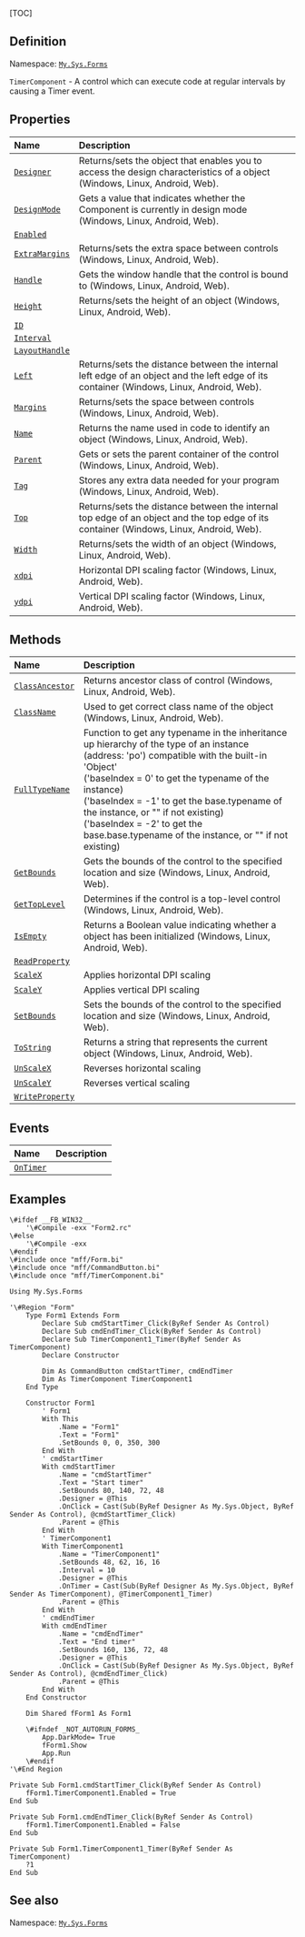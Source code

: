 [TOC]
## Definition
Namespace: [`My.Sys.Forms`](My.Sys.Forms.md)

`TimerComponent` - A control which can execute code at regular intervals by causing a Timer event.

## Properties
|Name|Description|
| :------------ | :------------ |
|[`Designer`]("My.Sys.Object.Designer.md")|Returns/sets the object that enables you to access the design characteristics of a object (Windows, Linux, Android, Web).|
|[`DesignMode`]("Component.DesignMode.md")|Gets a value that indicates whether the Component is currently in design mode (Windows, Linux, Android, Web).|
|[`Enabled`]("TimerComponent.Enabled.md")||
|[`ExtraMargins`]("Component.ExtraMargins.md")|Returns/sets the extra space between controls (Windows, Linux, Android, Web).|
|[`Handle`]("Component.Handle.md")|Gets the window handle that the control is bound to (Windows, Linux, Android, Web).|
|[`Height`]("Component.Height.md")|Returns/sets the height of an object (Windows, Linux, Android, Web).|
|[`ID`]("TimerComponent.ID.md")||
|[`Interval`]("TimerComponent.Interval.md")||
|[`LayoutHandle`]("Component.LayoutHandle.md")||
|[`Left`]("Component.Left.md")|Returns/sets the distance between the internal left edge of an object and the left edge of its container (Windows, Linux, Android, Web).|
|[`Margins`]("Component.Margins.md")|Returns/sets the space between controls (Windows, Linux, Android, Web).|
|[`Name`]("Component.Name.md")|Returns the name used in code to identify an object (Windows, Linux, Android, Web).|
|[`Parent`]("Component.Parent.md")|Gets or sets the parent container of the control (Windows, Linux, Android, Web).|
|[`Tag`]("Component.Tag.md")|Stores any extra data needed for your program (Windows, Linux, Android, Web).|
|[`Top`]("Component.Top.md")|Returns/sets the distance between the internal top edge of an object and the top edge of its container (Windows, Linux, Android, Web).|
|[`Width`]("Component.Width.md")|Returns/sets the width of an object (Windows, Linux, Android, Web).|
|[`xdpi`]("My.Sys.Object.xdpi.md")|Horizontal DPI scaling factor (Windows, Linux, Android, Web).|
|[`ydpi`]("My.Sys.Object.ydpi.md")|Vertical DPI scaling factor (Windows, Linux, Android, Web).|

## Methods
|Name|Description|
| :------------ | :------------ |
|[`ClassAncestor`]("Component.ClassAncestor.md")|Returns ancestor class of control (Windows, Linux, Android, Web).|
|[`ClassName`]("My.Sys.Object.ClassName.md")|Used to get correct class name of the object (Windows, Linux, Android, Web).|
|[`FullTypeName`]("My.Sys.Object.FullTypeName.md")|Function to get any typename in the inheritance up hierarchy of the type of an instance (address: 'po') compatible with the built-in 'Object' <br>  ('baseIndex =  0' to get the typename of the instance) <br>  ('baseIndex = -1' to get the base.typename of the instance, or "" if not existing) <br>  ('baseIndex = -2' to get the base.base.typename of the instance, or "" if not existing)|
|[`GetBounds`]("Component.GetBounds.md")|Gets the bounds of the control to the specified location and size (Windows, Linux, Android, Web).|
|[`GetTopLevel`]("Component.GetTopLevel.md")|Determines if the control is a top-level control (Windows, Linux, Android, Web).|
|[`IsEmpty`]("My.Sys.Object.IsEmpty.md")|Returns a Boolean value indicating whether a object has been initialized (Windows, Linux, Android, Web).|
|[`ReadProperty`]("TimerComponent.ReadProperty.md")||
|[`ScaleX`]("My.Sys.Object.ScaleX.md")|Applies horizontal DPI scaling|
|[`ScaleY`]("My.Sys.Object.ScaleY.md")|Applies vertical DPI scaling|
|[`SetBounds`]("Component.SetBounds.md")|Sets the bounds of the control to the specified location and size (Windows, Linux, Android, Web).|
|[`ToString`]("Component.ToString.md")|Returns a string that represents the current object (Windows, Linux, Android, Web).|
|[`UnScaleX`]("My.Sys.Object.UnScaleX.md")|Reverses horizontal scaling|
|[`UnScaleY`]("My.Sys.Object.UnScaleY.md")|Reverses vertical scaling|
|[`WriteProperty`]("TimerComponent.WriteProperty.md")||
## Events
|Name|Description|
| :------------ | :------------ |
|[`OnTimer`]("TimerComponent.OnTimer.md") ||
## Examples
```freeBasic
\#ifdef __FB_WIN32__
	'\#Compile -exx "Form2.rc"
\#else
	'\#Compile -exx
\#endif
\#include once "mff/Form.bi"
\#include once "mff/CommandButton.bi"
\#include once "mff/TimerComponent.bi"

Using My.Sys.Forms

'\#Region "Form"
    Type Form1 Extends Form
    	Declare Sub cmdStartTimer_Click(ByRef Sender As Control)
    	Declare Sub cmdEndTimer_Click(ByRef Sender As Control)
    	Declare Sub TimerComponent1_Timer(ByRef Sender As TimerComponent)
    	Declare Constructor
        
    	Dim As CommandButton cmdStartTimer, cmdEndTimer
    	Dim As TimerComponent TimerComponent1
    End Type
    
    Constructor Form1
    	' Form1
    	With This
    		.Name = "Form1"
    		.Text = "Form1"
    		.SetBounds 0, 0, 350, 300
    	End With
    	' cmdStartTimer
    	With cmdStartTimer
    		.Name = "cmdStartTimer"
    		.Text = "Start timer"
    		.SetBounds 80, 140, 72, 48
    		.Designer = @This
    		.OnClick = Cast(Sub(ByRef Designer As My.Sys.Object, ByRef Sender As Control), @cmdStartTimer_Click)
    		.Parent = @This
    	End With
    	' TimerComponent1
    	With TimerComponent1
    		.Name = "TimerComponent1"
    		.SetBounds 48, 62, 16, 16
    		.Interval = 10
    		.Designer = @This
    		.OnTimer = Cast(Sub(ByRef Designer As My.Sys.Object, ByRef Sender As TimerComponent), @TimerComponent1_Timer)
    		.Parent = @This
    	End With
    	' cmdEndTimer
    	With cmdEndTimer
    		.Name = "cmdEndTimer"
    		.Text = "End timer"
    		.SetBounds 160, 136, 72, 48
    		.Designer = @This
    		.OnClick = Cast(Sub(ByRef Designer As My.Sys.Object, ByRef Sender As Control), @cmdEndTimer_Click)
    		.Parent = @This
    	End With
    End Constructor
    
    Dim Shared fForm1 As Form1
    
    \#ifndef _NOT_AUTORUN_FORMS_
    	App.DarkMode= True 
        fForm1.Show        
        App.Run
    \#endif
'\#End Region

Private Sub Form1.cmdStartTimer_Click(ByRef Sender As Control)
	fForm1.TimerComponent1.Enabled = True
End Sub

Private Sub Form1.cmdEndTimer_Click(ByRef Sender As Control)
	fForm1.TimerComponent1.Enabled = False
End Sub

Private Sub Form1.TimerComponent1_Timer(ByRef Sender As TimerComponent)
	?1
End Sub
```
## See also
Namespace: [`My.Sys.Forms`](My.Sys.Forms.md)
